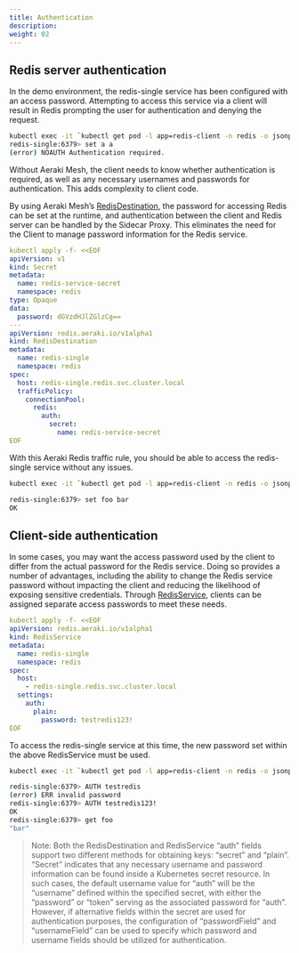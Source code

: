```yaml
---
title: Authentication
description: 
weight: 02
---
```


## Redis server authentication

In the demo environment, the redis-single service has been configured with an access password. Attempting to access this service via a client will result in Redis prompting the user for authentication and denying the request.

```bash
kubectl exec -it `kubectl get pod -l app=redis-client -n redis -o jsonpath="{.items[0].metadata.name}"` -c redis-client -n redis -- redis-cli -h redis-single
redis-single:6379> set a a
(error) NOAUTH Authentication required.
```

Without Aeraki Mesh, the client needs to know whether authentication is required, as well as any necessary usernames and passwords for authentication. This adds complexity to client code.

By using Aeraki Mesh’s [RedisDestination](https://aeraki.net/zh/docs/v1.x/reference/redis/#RedisDestination), the password for accessing Redis can be set at the runtime, and authentication between the client and Redis server can be handled by the Sidecar Proxy. This eliminates the need for the Client to manage password information for the Redis service.

```yaml
kubectl apply -f- <<EOF
apiVersion: v1
kind: Secret
metadata:
  name: redis-service-secret
  namespace: redis
type: Opaque
data:
  password: dGVzdHJlZGlzCg==
---
apiVersion: redis.aeraki.io/v1alpha1
kind: RedisDestination
metadata:
  name: redis-single
  namespace: redis
spec:
  host: redis-single.redis.svc.cluster.local
  trafficPolicy:
    connectionPool:
      redis:
        auth:
          secret:
            name: redis-service-secret
EOF
```

With this Aeraki Redis traffic rule, you should be able to access the redis-single service without any issues.

```bash
kubectl exec -it `kubectl get pod -l app=redis-client -n redis -o jsonpath="{.items[0].metadata.name}"` -c redis-client -n redis -- redis-cli -h redis-single

redis-single:6379> set foo bar
OK
```


## Client-side authentication
In some cases, you may want the access password used by the client to differ from the actual password for the Redis service. Doing so provides a number of advantages, including the ability to change the Redis service password without impacting the client and reducing the likelihood of exposing sensitive credentials. Through [RedisService](https://aeraki.net/zh/docs/v1.x/reference/redis/#RedisService), clients can be assigned separate access passwords to meet these needs.

```yaml
kubectl apply -f- <<EOF
apiVersion: redis.aeraki.io/v1alpha1
kind: RedisService
metadata:
  name: redis-single
  namespace: redis
spec:
  host:
    - redis-single.redis.svc.cluster.local
  settings:
    auth:
      plain:
        password: testredis123!
EOF
```

To access the redis-single service at this time, the new password set within the above RedisService must be used.

```bash
kubectl exec -it `kubectl get pod -l app=redis-client -n redis -o jsonpath="{.items[0].metadata.name}"` -c redis-client -n redis -- redis-cli -h redis-single

redis-single:6379> AUTH testredis
(error) ERR invalid password
redis-single:6379> AUTH testredis123!
OK
redis-single:6379> get foo
"bar"
```

> Note: Both the RedisDestination and RedisService “auth” fields support two different methods for obtaining keys: “secret” and “plain”. “Secret” indicates that any necessary username and password information can be found inside a Kubernetes secret resource. In such cases, the default username value for “auth” will be the “username” defined within the specified secret, with either the “password” or “token” serving as the associated password for “auth”. However, if alternative fields within the secret are used for authentication purposes, the configuration of “passwordField” and “usernameField” can be used to specify which password and username fields should be utilized for authentication.
